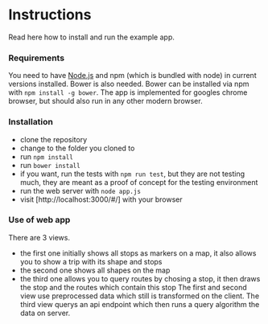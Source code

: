 # Instructions
Read here how to install and run the example app.

### Requirements
You need to have [Node.js](https://nodejs.org/) and npm (which is bundled with node) in current versions installed.
Bower is also needed. Bower can be installed via npm with `npm install -g bower`.
The app is implemented for googles chrome browser, but should also run in any other modern browser.

### Installation
* clone the repository
* change to the folder you cloned to
* run `npm install`
* run `bower install`
* if you want, run the tests with `npm run test`, but they are not testing much, they are meant as a proof of concept for the testing environment
* run the web server with `node app.js`
* visit [http://localhost:3000/#/] with your browser

### Use of web app
There are 3 views.
* the first one initially shows all stops as markers on a map, it also allows you to show a trip with its shape and stops
* the second one shows all shapes on the map
* the third one allows you to query routes by chosing a stop, it then draws the stop and the routes which contain this stop
The first and second view use preprocessed data which still is transformed on the client. The third view querys an api endpoint which then runs a query algorithm the data on server.